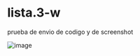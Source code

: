# lista.3-w
prueba de envio de codigo y de screenshot

![image](https://github.com/user-attachments/assets/54b7eaf6-c329-4bbf-943f-2aed0afcc5b1)
